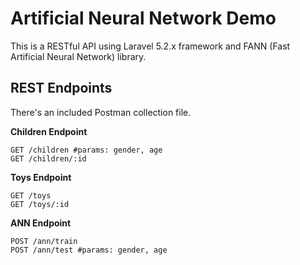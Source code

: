 # Artificial Neural Network Demo

This is a RESTful API using Laravel 5.2.x framework and FANN (Fast Artificial Neural Network) library.


## REST Endpoints ##
There's an included Postman collection file.

**Children Endpoint**
```
GET /children #params: gender, age
GET /children/:id
```

**Toys Endpoint**
```
GET /toys
GET /toys/:id
```

**ANN Endpoint**
```
POST /ann/train
POST /ann/test #params: gender, age
```

